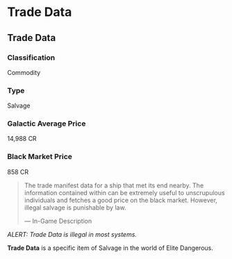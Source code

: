 # Trade Data
## Trade Data

### Classification

Commodity

### Type

Salvage

### Galactic Average Price

14,988 CR

### Black Market Price

858 CR

> 
> 
> The trade manifest data for a ship that met its end nearby. The information contained within can be extremely useful to unscrupulous individuals and fetches a good price on the black market. However, illegal salvage is punishable by law.
> 
> 
> — In-Game Description
> 

*ALERT: Trade Data is illegal in most systems.*

**Trade Data** is a specific item of Salvage in the world of Elite Dangerous.
